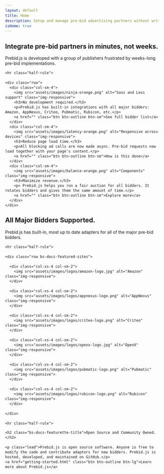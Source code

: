 ```yaml
---
layout: default
title: Home
description: Setup and manage pre-bid advertising partners without writing code. Prebid.js is open source and free.
isHome: true
---
```


<div class="bs-docs-featurette pb-home pb-docs">
  <div class="container">
    <h2 class="bs-docs-featurette-title">Integrate pre-bid partners in minutes, not weeks.</h2>
    <p class="lead">Prebid.js is developed with a group of publishers frustrated by weeks-long pre-bid implementations.</p>

    <hr class="half-rule">

    <div class="row">
      <div class="col-sm-4">
        <img src="assets/images/ninja-orange.png" alt="Sass and Less support" class="img-responsive">
        <h3>No development required.</h3>
        <p>Prebid.js has built-in integrations with all major bidders: Amazon, AppNexus, Criteo, Pubmatic, Rubicon, etc.</p>
        <a href="" class="btn btn-outline btn-sm">See full bidder list</a>
      </div>
      <div class="col-sm-4">
        <img src="assets/images/latency-orange.png" alt="Responsive across devices" class="img-responsive">
        <h3>Reduce page load time.</h3>
        <p>All blocking ad calls are now made async. Pre-bid requests now load together with your page's content.</p>
        <a href="" class="btn btn-outline btn-sm">How is this done</a>
      </div>
      <div class="col-sm-4">
        <img src="assets/images/balance-orange.png" alt="Components" class="img-responsive">
        <h3>Maximize revenue.</h3>
        <p> Prebid.js helps you run a fair auction for all bidders. It rotates bidders and gives them the same amount of time.</p>
        <a href="" class="btn btn-outline btn-sm">Explore more</a>
      </div>
    </div>

  </div>
</div>


<div class="bs-docs-featurette pb-docs">
  <div class="container">
    <h2 class="bs-docs-featurette-title">All Major Bidders Supported.</h2>
    <p class="lead">Prebid.js has built-in, most up to date adapters for all of the major pre-bid bidders.</p>

    <hr class="half-rule">

    <div class="row bs-docs-featured-sites">
    
      <div class="col-xs-4 col-sm-2">
        <img src="assets/images/logos/amazon-logo.jpg" alt="Amazon" class="img-responsive">
      </div>
    
      <div class="col-xs-4 col-sm-2">
        <img src="assets/images/logos/appnexus-logo.png" alt="AppNexus" class="img-responsive">
      </div>
    
      <div class="col-xs-4 col-sm-2">
        <img src="assets/images/logos/criteo-logo.png" alt="Criteo" class="img-responsive">
      </div>
    
      <div class="col-xs-4 col-sm-2">
        <img src="assets/images/logos/openx-logo.jpg" alt="OpenX" class="img-responsive">
      </div>

      <div class="col-xs-4 col-sm-2">
        <img src="assets/images/logos/pubmatic-logo.png" alt="Pubmatic" class="img-responsive">
      </div>

      <div class="col-xs-4 col-sm-2">
        <img src="assets/images/logos/rubicon-logo.png" alt="Rubicon" class="img-responsive">
      </div>
    
    </div>

    <hr class="half-rule">
  </div>
</div>

<div class="bs-docs-featurette pb-docs">
  <div class="container">

    <h2 class="bs-docs-featurette-title">Open Source and Community Owned.</h2>
    
    <p class="lead">Prebid.js is open source software. Anyone is free to modify the code and contribute adapters for new bidders. Prebid.js is hosted, developed, and maintained on GitHub.</p>
    <a href="getting-started.html" class="btn btn-outline btn-lg">Learn more about Prebid.js</a>
  </div>
</div>